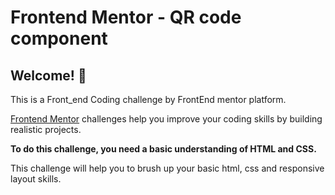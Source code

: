# Frontend Mentor - QR code component

## Welcome! 👋

This is a Front_end Coding challenge by FrontEnd mentor platform.

[Frontend Mentor](https://www.frontendmentor.io) challenges help you improve your coding skills by building realistic projects.

**To do this challenge, you need a basic understanding of HTML and CSS.**

This challenge will help you to brush up your basic html, css and responsive layout skills. 


